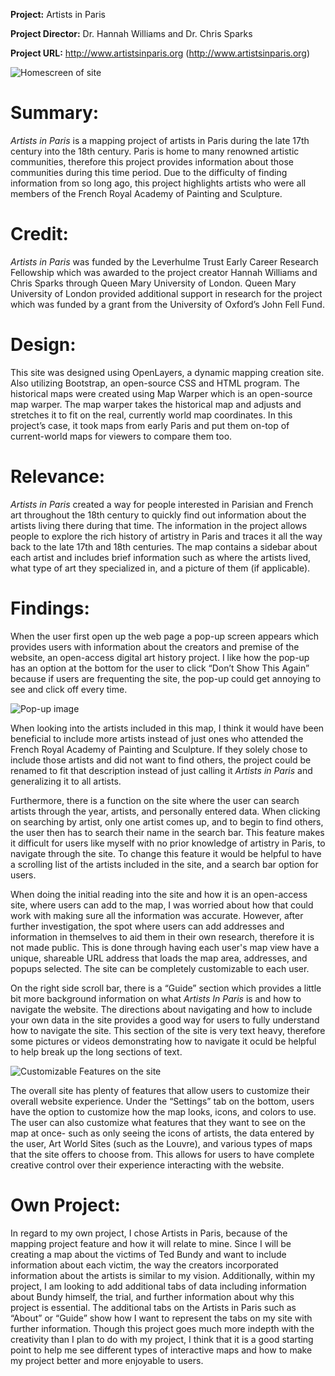 **Project:** Artists in Paris

**Project Director:** Dr. Hannah Williams and Dr. Chris Sparks

**Project URL:** http://www.artistsinparis.org (http://www.artistsinparis.org)

![Homescreen of site](https://kelseyhark.github.io/kelseyharkcnu/images/homescreen.png)

# Summary:
_Artists in Paris_ is a mapping project of artists in Paris during the late 17th century into the 18th century. Paris is home to many renowned artistic communities, therefore this project provides information about those communities during this time period. Due to the difficulty of finding information from so long ago, this project highlights artists who were all members of the French Royal Academy of Painting and Sculpture. 

# Credit:
_Artists in Paris_ was funded by the Leverhulme Trust Early Career Research Fellowship which was awarded to the project creator Hannah Williams and Chris Sparks through Queen Mary University of London. Queen Mary University of London provided additional support in research for the project which was funded by a grant from the University of Oxford’s John Fell Fund.

# Design:
This site was designed using OpenLayers, a dynamic mapping creation site. Also utilizing Bootstrap, an open-source CSS and HTML program. The historical maps were created using Map Warper which is an open-source map warper. The map warper takes the historical map and adjusts and stretches it to fit on the real, currently world map coordinates. In this project’s case, it took maps from early Paris and put them on-top of current-world maps for viewers to compare them too. 


# Relevance:
_Artists in Paris_ created a way for people interested in Parisian and French art throughout the 18th century to quickly find out information about the artists living there during that time. The information in the project allows people to explore the rich history of artistry in Paris and traces it all the way back to the late 17th and 18th centuries. The map contains a sidebar about each artist and includes brief information such as where the artists lived, what type of art they specialized in, and a picture of them (if applicable). 


# Findings:
When the user first open up the web page a pop-up screen appears which provides users with information about the creators and premise of the website, an open-access digital art history project. I like how the pop-up has an option at the bottom for the user to click “Don’t Show This Again” because if users are frequenting the site, the pop-up could get annoying to see and click off every time. 

![Pop-up image](https://kelseyhark.github.io/kelseyharkcnu/images/popup.png)

When looking into the artists included in this map, I think it would have been beneficial to include more artists instead of just ones who attended the French Royal Academy of Painting and Sculpture. If they solely chose to include those artists and did not want to find others, the project could be renamed to fit that description instead of just calling it _Artists in Paris_ and generalizing it to all artists. 

Furthermore, there is a function on the site where the user can search artists through the year, artists, and personally entered data. When clicking on searching by artist, only one artist comes up, and to begin to find others, the user then has to search their name in the search bar. This feature makes it difficult for users like myself with no prior knowledge of artistry in Paris, to navigate through the site. To change this feature it would be helpful to have a scrolling list of the artists included in the site, and a search bar option for users. 

When doing the initial reading into the site and how it is an open-access site, where users can add to the map, I was worried about how that could work with making sure all the information was accurate. However, after further investigation, the spot where users can add addresses and information in themselves to aid them in their own research, therefore it is not made public. This is done through having each user's map view have a unique, shareable URL address that loads the map area, addresses, and popups selected. The site can be completely customizable to each user.

On the right side scroll bar, there is a “Guide” section which provides a little bit more background information on what _Artists In Paris_ is and how to navigate the website. The directions about navigating and how to include your own data in the site provides a good way for users to fully understand how to navigate the site. This section of the site is very text heavy, therefore some pictures or videos demonstrating how to navigate it oculd be helpful to help break up the long sections of text. 

![Customizable Features on the site](https://kelseyhark.github.io/kelseyharkcnu/images/custom.png)

The overall site has plenty of features that allow users to customize their overall website experience. Under the “Settings” tab on the bottom, users have the option to customize how the map looks, icons, and colors to use. The user can also customize what features that they want to see on the map at once- such as only seeing the icons of artists, the data entered by the user, Art World Sites (such as the Louvre), and various types of maps that the site offers to choose from. This allows for users to have complete creative control over their experience interacting with the website.

# Own Project:
In regard to my own project, I chose Artists in Paris, because of the mapping project feature and how it will relate to mine. Since I will be creating a map about the victims of Ted Bundy and want to include information about each victim, the way the creators incorporated information about the artists is similar to my vision. Additionally, within my project, I am looking to add additional tabs of data including information about Bundy himself, the trial, and further information about why this project is essential. The additional tabs on the Artists in Paris such as “About” or “Guide” show how I want to represent the tabs on my site with further information. Though this project goes much more indepth with the creativity than I plan to do with my project, I think that it is a good starting point to help me see different types of interactive maps and how to make my project better and more enjoyable to users.

